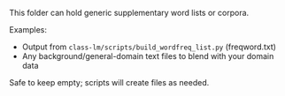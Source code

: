 This folder can hold generic supplementary word lists or corpora.

Examples:
- Output from `class-lm/scripts/build_wordfreq_list.py` (freqword.txt)
- Any background/general-domain text files to blend with your domain data

Safe to keep empty; scripts will create files as needed.
